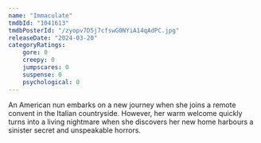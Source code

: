 ```yaml
---
name: "Immaculate"
tmdbId: "1041613"
tmdbPosterId: "/zyopv7D5j7cfswG0NYiA14qAdPC.jpg"
releaseDate: "2024-03-20"
categoryRatings:
    gore: 0
    creepy: 0
    jumpscares: 0
    suspense: 0
    psychological: 0
---
```

An American nun embarks on a new journey when she joins a remote convent in the Italian countryside. However, her warm welcome quickly turns into a living nightmare when she discovers her new home harbours a sinister secret and unspeakable horrors.
